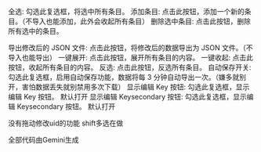 全选: 勾选此复选框，将选中所有条目。
添加条目: 点击此按钮，添加一个新的条目。（不导入也能添加，此外会收起所有条目）
删除选中条目: 点击此按钮，删除所有选中的条目。

导出修改后的 JSON 文件: 点击此按钮，将修改后的数据导出为 JSON 文件。（不导入也能导出）
一键展开: 点击此按钮，展开所有条目的内容。
一键收起: 点击此按钮，收起所有条目的内容。
反选: 点击此按钮，反选所有条目。
自动保存开关: 勾选此复选框，启用自动保存功能，数据将每 3 分钟自动导出一次。（嫌多就别开，害怕数据丢失就别禁用多次下载）
显示编辑 Key 按钮: 勾选此复选框，显示编辑 Key 按钮。                     默认打开
显示编辑 Keysecondary 按钮: 勾选此复选框，显示编辑 Keysecondary 按钮。   默认打开

没有拖动修改uid的功能
shift多选在做

全部代码由Gemini生成

